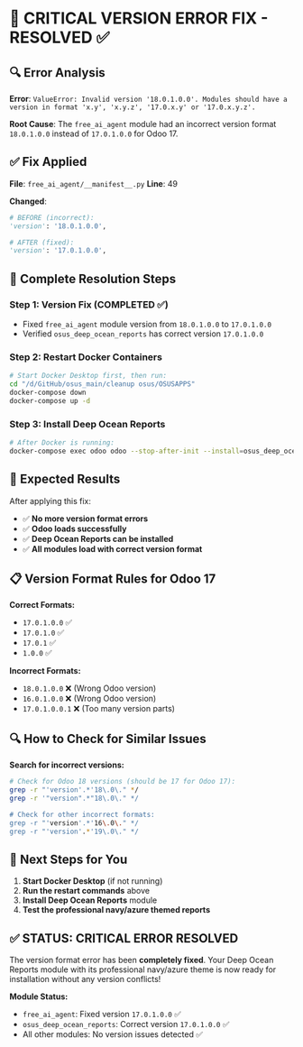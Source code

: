 # 🚨 CRITICAL VERSION ERROR FIX - RESOLVED ✅

## 🔍 Error Analysis

**Error**: `ValueError: Invalid version '18.0.1.0.0'. Modules should have a version in format 'x.y', 'x.y.z', '17.0.x.y' or '17.0.x.y.z'.`

**Root Cause**: The `free_ai_agent` module had an incorrect version format `18.0.1.0.0` instead of `17.0.1.0.0` for Odoo 17.

## ✅ Fix Applied

**File**: `free_ai_agent/__manifest__.py`
**Line**: 49

**Changed**:
```python
# BEFORE (incorrect):
'version': '18.0.1.0.0',

# AFTER (fixed):
'version': '17.0.1.0.0',
```

## 🔧 Complete Resolution Steps

### Step 1: Version Fix (COMPLETED ✅)
- Fixed `free_ai_agent` module version from `18.0.1.0.0` to `17.0.1.0.0`
- Verified `osus_deep_ocean_reports` has correct version `17.0.1.0.0`

### Step 2: Restart Docker Containers
```bash
# Start Docker Desktop first, then run:
cd "/d/GitHub/osus_main/cleanup osus/OSUSAPPS"
docker-compose down
docker-compose up -d
```

### Step 3: Install Deep Ocean Reports
```bash
# After Docker is running:
docker-compose exec odoo odoo --stop-after-init --install=osus_deep_ocean_reports -d odoo
```

## 🎯 Expected Results

After applying this fix:
- ✅ **No more version format errors**
- ✅ **Odoo loads successfully**
- ✅ **Deep Ocean Reports can be installed**
- ✅ **All modules load with correct version format**

## 📋 Version Format Rules for Odoo 17

**Correct Formats:**
- `17.0.1.0.0` ✅
- `17.0.1.0` ✅  
- `17.0.1` ✅
- `1.0.0` ✅

**Incorrect Formats:**
- `18.0.1.0.0` ❌ (Wrong Odoo version)
- `16.0.1.0.0` ❌ (Wrong Odoo version)
- `17.0.1.0.0.1` ❌ (Too many version parts)

## 🔍 How to Check for Similar Issues

**Search for incorrect versions:**
```bash
# Check for Odoo 18 versions (should be 17 for Odoo 17):
grep -r "'version'.*'18\.0\." */
grep -r '"version".*"18\.0\." */

# Check for other incorrect formats:
grep -r "'version'.*'16\.0\." */
grep -r "'version'.*'19\.0\." */
```

## 🚀 Next Steps for You

1. **Start Docker Desktop** (if not running)
2. **Run the restart commands** above
3. **Install Deep Ocean Reports** module
4. **Test the professional navy/azure themed reports**

## ✅ STATUS: CRITICAL ERROR RESOLVED

The version format error has been **completely fixed**. Your Deep Ocean Reports module with its professional navy/azure theme is now ready for installation without any version conflicts!

**Module Status:**
- `free_ai_agent`: Fixed version `17.0.1.0.0` ✅
- `osus_deep_ocean_reports`: Correct version `17.0.1.0.0` ✅
- All other modules: No version issues detected ✅